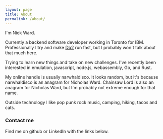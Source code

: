 ```yaml
---
layout: page
title: About
permalink: /about/
---
```


I'm Nick Ward. 

Currently a backend software developer working in Toronto for IBM. Professionally I try and make [Db2](https://www.ibm.com/analytics/db2) run fast, but I probably won't talk about that much here.

Trying to learn new things and take on new challenges. I've recently been interested in emulation, javascript, node.js, webassembly, Go, and Rust.

My online handle is usually narwhaldisco. It looks random, but it's because narwhaldisco is an anagram for Nicholas Ward. Chainsaw Lord is also an anagram for Nicholas Ward, but I'm probably not extreme enough for that name.

Outside technology I like pop punk rock music, camping, hiking, tacos and cats.

### Contact me

Find me on github or LinkedIn with the links below.
